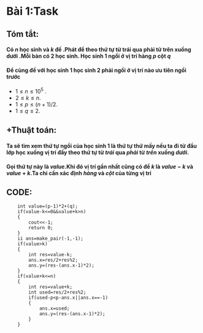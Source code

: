 # **Bài 1:Task**
## **Tóm tắt**:

#### Có $n$ học sinh và $k$ đề .Phát đề theo thứ tự từ trái qua phải từ trên xuống dưới .Mỗi bàn có $2$ học sinh. Học sinh $1$ ngồi ở vị trí hàng $p$ cột $q$
#### Để cùng đề với học sinh $1$ học sinh $2$ phải ngồi ở vị trí nào ưu tiên ngồi trước

- $1 \le n \le 10^{5}$ .
- $2 \le k \le n$.
- $1 \le p \le (n+1)/2$.
- $1 \le q \le 2$.
## **+Thuật toán**:
#### Ta sẽ tìm xem thứ tự ngồi của học sinh $1$ là thứ tự thứ mấy nếu ta đi từ đầu lớp học xuống vị trí đấy theo thứ tự từ $trái$ qua $phải$ từ $trên$ xuống $dưới$.
#### Gọi thứ tự này là $value$.Khi đó vị trí gần nhất cũng có đề $k$ là $value-k$ và $value+k$.Ta chỉ cần xác định $hàng$ và $cột$ của từng vị trí 
## **CODE**: 
```
    int value=(p-1)*2+(q);
    if(value-k<=0&&value+k>n)
    {
        cout<<-1;
        return 0;
    }
    ii ans=make_pair(-1,-1);
    if(value>k)
    {
        int res=value-k;
        ans.x=res/2+res%2;
        ans.y=(res-(ans.x-1)*2);
    }
    if(value+k<=n)
    {
        int res=value+k;
        int used=res/2+res%2;
        if(used-p<p-ans.x||ans.x==-1)
        {
            ans.x=used;
            ans.y=(res-(ans.x-1)*2);
        }
    }
```


